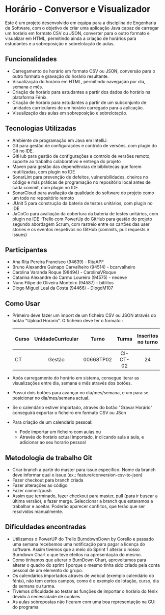 
[logo]: [https://www.clipartmax.com/png/small/85-855284_clippit-microsoft-clippy.png](https://github.com/bcarvalheiro/ES-2023-2SEM-Terca-Feira-LEIPL-GrupoB/blob/master/Windows_11_Clippy_paperclip_emoji.png) "Calendar Schedule"
# Horário - Conversor e Visualizador
Este é um projeto desenvolvido em equipa para a disciplina de Engenharia de Software, com o objetivo de criar uma aplicação Java capaz de carregar um horário em formato CSV ou JSON, converter para o outro formato e visualizar em HTML, permitindo ainda a criação de horários para estudantes e a sobreposição e sobrelotação de aulas.

## Funcionalidades
- Carregamento de horário em formato CSV ou JSON, conversão para o outro formato e gravação do horário resultante.
- Visualização do horário em HTML, permitindo navegação por dia, semana e mês.
- Criação de horário para estudantes a partir dos dados do horário na plataforma Fénix.
- Criação de horário para estudantes a partir de um subconjunto de unidades curriculares de um horário carregado para a aplicação.
- Visualização das aulas em sobreposição e sobrelotação.

## Tecnologias Utilizadas
- Ambiente de programação em Java em IntelliJ.
- Git para gestão de configurações e controlo de versões, com plugin do Git no IDE.
- GitHub para gestão de configurações e controlo de versões remoto, suporte ao trabalho colaborativo e entrega do projeto
- Maven para gestão das dependências de bibliotecas que forem reutilizadas, com plugin no IDE
- SonarLint para prevenção de defeitos, vulnerabilidades, cheiros no código e más práticas de programação no repositório local antes de cada commit, com plugin no IDE
- SonarCloud para avaliação da qualidade do software do projeto como um todo no repositório remoto
- JUnit 5 para construção da bateria de testes unitários, com plugin no IDE
- JaCoCo para avaliação da cobertura da bateria de testes unitários, com plugin no IDE
-Trello com PowerUp do GitHub para gestão do projeto segundo abordagem Scrum, com rastreio entre os cartões das user stories e os eventos respetivos no GitHub (commits, pull requests e issues)

## Participantes
- Ana Rita Pereira Francisco (94639) - RitaAPF
- Bruno Alexandre Guinapo Carvalheiro (94514) - bcarvalheiro
- Carolina Varanda Roque (98494) - CarolinaVRoque
- Catarina Alexandre do Carmo Loureiro (94575) - neoeve
- Nuno Filipe de Oliveira Monteiro (94587) - bitilitos
- Diogo Miguel Leal da Costa (94466) - DiogoM107

## Como Usar
- Primeiro deve fazer um import de um ficheiro CSV ou JSON através do botão "Upload Horario". O ficheiro deve ter o formato : 
    
    |Curso|UnidadeCurricular|Turno|Turma|Inscritos no turno|Dia da semana|Hora início da aula|Hora fim da aula|Data da aula|Sala atribuída à aula|Lotação da sala|
    |-----|:---------------:|:---:|:---:|:----------------:|:-----------:|:-----------------:|:--------------:|:----------:|:--------------------:|-------------:|
    |CT|Gestão|00668TP02|CI-CT-02|24|Qui|16:00:00|17:00:00|28/04/2023|AA3.30|24
    
- Após carregamento do horário em sistema, consegue iterar as visualizações entre dia, semana e mês através dos botões.
- Possui dois botões para avançar no dia/mes/semana, e um para se posicionar no dia/mes/semana actual.
- Se o calendário estiver importado, através do botão "Gravar Horário" conseguirá exportar o ficheiro em formato CSV ou JSon
- Para criação de um calendário pessoal:
  - Pode importar um ficheiro com aulas ou
  - Através do horário actual importado, ir clicando aula a aula, e adicionar ao seu horario pessoal   

## Metodologia de trabalho Git
- Criar branch a partir do master para issue especifico. Nome da branch deve informar qual o issue (ex.: feature/conversion-csv-to-json)
- Fazer checkout para branch criada
- Fazer alterações ao código
- Fazer commit/push
- Assim que terminado, fazer checkout para master, pull (para ir buscar a última versão), e fazer merge. Seleccionar a branch que estavamos a trabalhar e aceitar. Poderão aparecer conflitos, que terão que ser resolvidos manualmente. 


## Dificuldades encontradas
- Utilizamos o PowerUP do Trello BurndownDown by Corello e passado uma semana recebemos uma notificação para pagar a licença do software. Assim tivemos que a meio do Sprint 1 alterar o nosso Burndown Chart o que teve efeitos na apresentação do mesmo.
- Como tinhamos que alterar o BurnDown Chart, aproveitamos para alterar o quadro do sprint 1 porque o mesmo tinha sido criado pela conta pessoal de um elemento do grupo. 
- Os calendários importados através de webcal (exemplo calendário do fénix), não tem certos campos, como é o exemplo de lotação, curso, dia da semana ou turma.
- Tivemos dificuldade ao testar as funções de importar o horário do fénix devido à necessidade de cookies
- As aulas sobrepostas não ficaram com uma boa representação na GUI do programa
